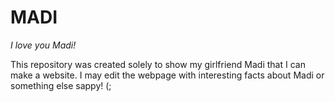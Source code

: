 # MADI
*I love you Madi!*

This repository was created solely to show my girlfriend Madi that I can make a website.
I may edit the webpage with interesting facts about Madi or something else sappy! (;

